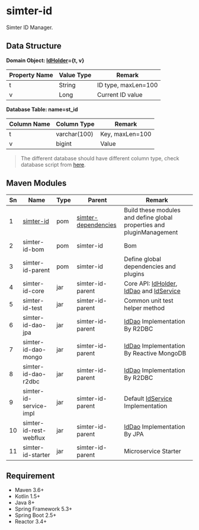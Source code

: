 # simter-id

Simter ID Manager.

## Data Structure

**Domain Object: [IdHolder]={t, v}**

| Property Name | Value Type | Remark              |
|---------------|------------|---------------------|
| t             | String     | ID type, maxLen=100 |
| v             | Long       | Current ID value    |

**Database Table: name=st_id**

| Column Name | Column Type  | Remark          |
|-------------|--------------|-----------------|
| t           | varchar(100) | Key, maxLen=100 |
| v           | bigint       | Value           |

> The different database should have different column type, check database script from [here](./simter-id-core/src/main/resources/tech/simter/id/sql).

## Maven Modules

| Sn | Name                   | Type | Parent           | Remark
|----|------------------------|------|------------------|--------
| 1  | [simter-id]            | pom  | [simter-dependencies] | Build these modules and define global properties and pluginManagement
| 2  | simter-id-bom          | pom  | simter-id        | Bom
| 3  | simter-id-parent       | pom  | simter-id        | Define global dependencies and plugins
| 4  | simter-id-core         | jar  | simter-id-parent | Core API: [IdHolder], [IdDao] and [IdService]
| 5  | simter-id-test         | jar  | simter-id-parent | Common unit test helper method
| 6  | simter-id-dao-jpa      | jar  | simter-id-parent | [IdDao] Implementation By R2DBC
| 7  | simter-id-dao-mongo    | jar  | simter-id-parent | [IdDao] Implementation By Reactive MongoDB
| 8  | simter-id-dao-r2dbc    | jar  | simter-id-parent | [IdDao] Implementation By R2DBC
| 9  | simter-id-service-impl | jar  | simter-id-parent | Default [IdService] Implementation
| 10 | simter-id-rest-webflux | jar  | simter-id-parent | [IdDao] Implementation By JPA
| 11 | simter-id-starter      | jar  | simter-id-parent | Microservice Starter

## Requirement

- Maven 3.6+
- Kotlin 1.5+
- Java 8+
- Spring Framework 5.3+
- Spring Boot 2.5+
- Reactor 3.4+


[simter-dependencies]: https://github.com/simter/simter-dependencies
[simter-id]: https://github.com/simter/simter-id
[IdHolder]: ./simter-id-core/src/main/kotlin/tech/simter/id/core/IdHolder.kt
[IdDao]: https://github.com/simter/simter-id/blob/master/simter-id-core/src/main/kotlin/tech/simter/id/core/IdDao.kt
[IdService]: https://github.com/simter/simter-id/blob/master/simter-id-core/src/main/kotlin/tech/simter/id/core/IdService.kt
[Rest API]: ./docs/rest-api.md
